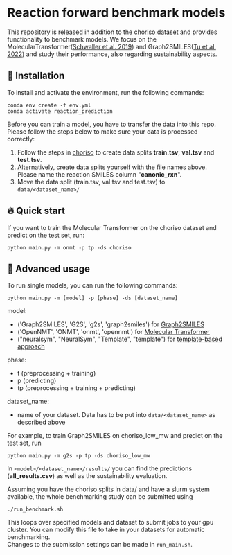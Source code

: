 # Reaction forward benchmark models
This repository is released in addition to the [choriso dataset](https://github.com/schwallergroup/choriso) and provides functionality to benchmark models.
We focus on the MolecularTransformer([Schwaller et al. 2019](https://pubs.acs.org/doi/full/10.1021/acscentsci.9b00576)) and Graph2SMILES([Tu et al. 2022](https://pubs.acs.org/doi/full/10.1021/acs.jcim.2c00321)) and study their performance, also regarding sustainability aspects.


## 🚀 Installation
To install and activate the environment, run the following commands:
```
conda env create -f env.yml
conda activate reaction_prediction
```

Before you can train a model, you have to transfer the data into this repo. 
Please follow the steps below to make sure your data is processed correctly:
1. Follow the steps in [choriso](https://github.com/schwallergroup/choriso) to create data splits **train.tsv**, **val.tsv** and **test.tsv**. 
2. Alternatively, create data splits yourself with the file names above. Please name the reaction SMILES column "**canonic_rxn**".
3. Move the data split (train.tsv, val.tsv and test.tsv) to ``data/<dataset_name>/`` 

## 🔥 Quick start
If you want to train the Molecular Transformer on the choriso dataset and predict on the test set, run:
```
python main.py -m onmt -p tp -ds choriso
```

##  :brain: Advanced usage
To run single models, you can run the following commands:
```
python main.py -m [model] -p [phase] -ds [dataset_name]
```
model:
* ('Graph2SMILES', 'G2S', 'g2s', 'graph2smiles') for [Graph2SMILES](https://github.com/coleygroup/Graph2SMILES) <br />
* ('OpenNMT', 'ONMT', 'onmt', 'opennmt') for [Molecular Transformer](https://github.com/pschwllr/MolecularTransformer) <br />
* ("neuralsym", "NeuralSym", "Template", "template") for [template-based approach](https://github.com/linminhtoo/neuralsym) <br />

phase:
* t (preprocessing + training) <br />
* p (predicting) <br />
* tp (preprocessing + training + predicting) <br />

dataset_name: 
* name of your dataset. Data has to be put into ``data/<dataset_name>`` as described above <br />
  
For example, to train Graph2SMILES on choriso_low_mw and predict on the test set, run 
```
python main.py -m g2s -p tp -ds choriso_low_mw
```
In ``<model>/<dataset_name>/results/`` you can find the predictions (**all_results.csv**) as well as the sustainability evaluation.

Assuming you have the choriso splits in data/ and have a slurm system available, the whole benchmarking study can be submitted using 
```
./run_benchmark.sh
```
This loops over specified models and dataset to submit jobs to your gpu cluster. 
You can modify this file to take in your datasets for automatic benchmarking.  
Changes to the submission settings can be made in ```run_main.sh```.
